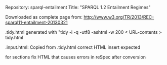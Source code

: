 Repository: sparql-entailment
Title:      "SPARQL 1.2 Entailment Regimes"

Downloaded as complete page from: <http://www.w3.org/TR/2013/REC-sparql11-entailment-20130321>

.tidy.html generated with "tidy -i -q -utf8 -ashtml -w 200 < URL-contents > tidy.html

.input.html: 
  Copied from .tidy.html
    correct HTML
    insert expected <div> for sections
    fix HTML that causes errors in reSpec after conversion
